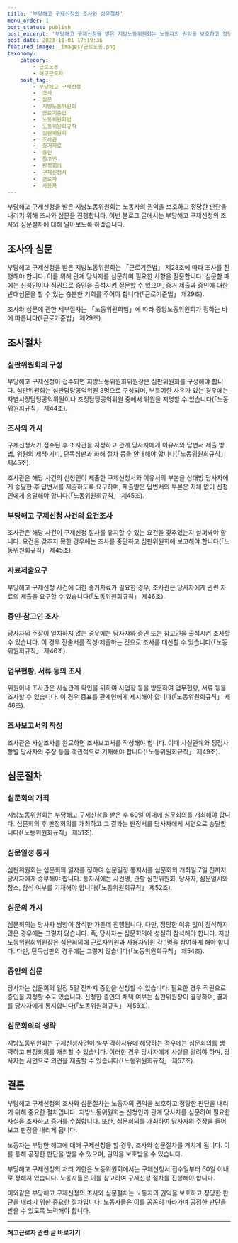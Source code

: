 ```yaml
---
title: '부당해고 구제신청의 조사와 심문절차'
menu_order: 1
post_status: publish
post_excerpt: '부당해고 구제신청을 받은 지방노동위원회는 노동자의 권익을 보호하고 정당한 판단을 내리기 위해 조사와 심문을 진행합니다. 이번 블로그 글에서는 부당해고 구제신청의 조사와 심문절차에 대해 알아보도록 하겠습니다.'
post_date: 2023-11-01 17:19:36
featured_image: _images/근로노동.png
taxonomy:
    category:
        - 근로노동
        - 해고근로자
    post_tag:
        - 부당해고 구제신청
        -  조사
        -  심문
        -  지방노동위원회
        -  근로기준법
        -  노동위원회법
        -  노동위원회규칙
        -  심판위원회
        -  조사관
        -  증거자료
        -  증인
        -  참고인
        -  판정회의
        -  구제신청서
        -  근로자
        -  사용자
---
```



부당해고 구제신청을 받은 지방노동위원회는 노동자의 권익을 보호하고 정당한 판단을 내리기 위해 조사와 심문을 진행합니다. 이번 블로그 글에서는 부당해고 구제신청의 조사와 심문절차에 대해 알아보도록 하겠습니다.

## 조사와 심문

부당해고 구제신청을 받은 지방노동위원회는 「근로기준법」 제28조에 따라 조사를 진행해야 합니다. 이를 위해 관계 당사자를 심문하여 필요한 사항을 질문합니다. 심문할 때에는 신청인이나 직권으로 증인을 출석시켜 질문할 수 있으며, 증거 제출과 증인에 대한 반대심문을 할 수 있는 충분한 기회를 주어야 합니다(「근로기준법」 제29조).

조사와 심문에 관한 세부절차는 「노동위원회법」에 따라 중앙노동위원회가 정하는 바에 따릅니다(「근로기준법」 제29조).

## 조사절차

### 심판위원회의 구성

부당해고 구제신청이 접수되면 지방노동위원회위원장은 심판위원회를 구성해야 합니다. 심판위원회는 심판담당공익위원 3명으로 구성되며, 부득이한 사유가 있는 경우에는 차별시정담당공익위원이나 조정담당공익위원 중에서 위원을 지명할 수 있습니다(「노동위원회규칙」 제44조).

### 조사의 개시

구제신청서가 접수된 후 조사관을 지정하고 관계 당사자에게 이유서와 답변서 제출 방법, 위원의 제척·기피, 단독심판과 화해 절차 등을 안내해야 합니다(「노동위원회규칙」 제45조).

조사관은 해당 사건의 신청인이 제출한 구제신청서와 이유서의 부본을 상대방 당사자에게 송달한 후 답변서를 제출하도록 요구하며, 제출받은 답변서의 부본은 지체 없이 신청인에게 송달해야 합니다(「노동위원회규칙」 제45조).

### 부당해고 구제신청 사건의 요건조사

조사관은 해당 사건이 구제신청 절차를 유지할 수 있는 요건을 갖추었는지 살펴봐야 합니다. 요건을 갖추지 못한 경우에는 조사를 중단하고 심판위원회에 보고해야 합니다(「노동위원회규칙」 제45조).

### 자료제출요구

부당해고 구제신청 사건에 대한 증거자료가 필요한 경우, 조사관은 당사자에게 관련 자료의 제출을 요구할 수 있습니다(「노동위원회규칙」 제46조).

### 증인·참고인 조사

당사자의 주장이 일치하지 않는 경우에는 당사자와 증인 또는 참고인을 출석시켜 조사할 수 있습니다. 이 경우 진술서를 작성·제출하는 것으로 조사를 대신할 수 있습니다(「노동위원회규칙」 제46조).

### 업무현황, 서류 등의 조사

위원이나 조사관은 사실관계 확인을 위하여 사업장 등을 방문하여 업무현황, 서류 등을 조사할 수 있습니다. 이 경우 증표를 관계인에게 제시해야 합니다(「노동위원회규칙」 제46조).

### 조사보고서의 작성

조사관은 사실조사를 완료하면 조사보고서를 작성해야 합니다. 이때 사실관계와 쟁점사항별 당사자의 주장 등을 객관적으로 기재해야 합니다(「노동위원회규칙」 제49조).

## 심문절차

### 심문회의 개최

지방노동위원회는 부당해고 구제신청을 받은 후 60일 이내에 심문회의를 개최해야 합니다. 심문회의 후 판정회의를 개최하고 그 결과는 판정서를 당사자에게 서면으로 송달합니다(「노동위원회규칙」 제51조).

### 심문일정 통지

심판위원회는 심문회의 일자를 정하여 심문일정 통지서를 심문회의 개최일 7일 전까지 당사자에게 송부해야 합니다. 통지서에는 사건명, 관할 심판위원회, 당사자, 심문일시와 장소, 참석 여부를 기재해야 합니다(「노동위원회규칙」 제52조).

### 심문의 개시

심문회의는 당사자 쌍방이 참석한 가운데 진행됩니다. 다만, 정당한 이유 없이 참석하지 않은 경우에는 그렇지 않습니다. 즉, 당사자는 심문회의에 성실히 참석해야 합니다. 지방노동위원회위원장은 심문회의에 근로자위원과 사용자위원 각 1명을 참여하게 해야 합니다. 다만, 단독심판의 경우에는 그렇지 않습니다(「노동위원회규칙」 제54조).

### 증인의 심문

당사자는 심문회의 일정 5일 전까지 증인을 신청할 수 있습니다. 필요한 경우 직권으로 증인을 지정할 수도 있습니다. 신청한 증인의 채택 여부는 심판위원장이 결정하며, 결과를 당사자에게 통지합니다(「노동위원회규칙」 제56조).

### 심문회의의 생략

지방노동위원회는 구제신청사건이 일부 각하사유에 해당하는 경우에는 심문회의를 생략하고 판정회의를 개최할 수 있습니다. 이러한 경우 당사자에게 사실을 알려야 하며, 당사자는 서면으로 의견을 제출할 수 있습니다(「노동위원회규칙」 제57조).

## 결론

부당해고 구제신청의 조사와 심문절차는 노동자의 권익을 보호하고 정당한 판단을 내리기 위해 중요한 절차입니다. 지방노동위원회는 신청인과 관계 당사자를 심문하여 필요한 사실을 조사하고 증거를 수집합니다. 또한, 심문회의를 개최하여 당사자의 주장을 들어보고 판정을 내리게 됩니다.

노동자는 부당한 해고에 대해 구제신청을 할 경우, 조사와 심문절차를 거치게 됩니다. 이를 통해 공정한 판단을 받을 수 있으며, 권익을 보호받을 수 있습니다.

부당해고 구제신청의 처리 기한은 노동위원회에서는 구제신청서 접수일부터 60일 이내로 정해져 있습니다. 노동자들은 이를 참고하여 구제신청 절차를 진행해야 합니다.

이와같은 부당해고 구제신청의 조사와 심문절차는 노동자의 권익을 보호하고 정당한 판단을 내리기 위한 중요한 절차입니다. 노동자들은 이를 꼼꼼히 따라가며 공정한 판단을 받을 수 있도록 노력해야 합니다.


<!-- wp:separator -->
<hr class="wp-block-separator has-alpha-channel-opacity"/>
<!-- /wp:separator -->

<!-- wp:group {"backgroundColor":"base","layout":{"type":"constrained"}} -->
<div class="wp-block-group has-base-background-color has-background"><!-- wp:paragraph {"align":"center","fontSize":"medium"} -->
<p class="has-text-align-center has-large-font-size"><strong>해고근로자 관련 글 바로가기</strong></p>
<!-- /wp:paragraph -->


<!-- wp:latest-posts {"categories":[{"id":12660,"count":19,"description":"","link":"https://uknowlaw.com/category/%ed%95%b4%ea%b3%a0%ea%b7%bc%eb%a1%9c%ec%9e%90/","name":"해고근로자","slug":"해고근로자","taxonomy":"category","parent":0,"meta":[],"_links":{"self":[{"href":"https://uknowlaw.com/wp-json/wp/v2/categories/12660"}],"collection":[{"href":"https://uknowlaw.com/wp-json/wp/v2/categories"}],"about":[{"href":"https://uknowlaw.com/wp-json/wp/v2/taxonomies/category"}],"wp:post_type":[{"href":"https://uknowlaw.com/wp-json/wp/v2/posts?categories=12660"}],"curies":[{"name":"wp","href":"https://api.w.org/{rel}","templated":true}]}}],"postsToShow":100,"excerptLength":28,"postLayout":"grid","columns":2,"featuredImageAlign":"left","featuredImageSizeSlug":"large","fontSize":18px} /--></div>
<!-- /wp:group -->